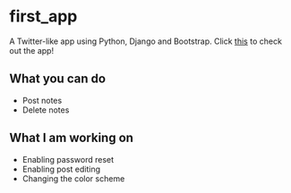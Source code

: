 # first_app
A Twitter-like app using Python, Django and Bootstrap. Click <a href="https://arwinfirstapp.herokuapp.com/" target="_blank">this</a> to check out the app!

## What you can do
* Post notes
* Delete notes

## What I am working on
* Enabling password reset
* Enabling post editing
* Changing the color scheme



